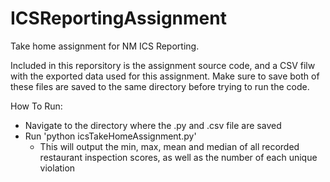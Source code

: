 # ICSReportingAssignment
Take home assignment for NM ICS Reporting.

Included in this reporsitory is the assignment source code, and a CSV filw with the exported data used for this assignment.
Make sure to save both of these files are saved to the same directory before trying to run the code.

How To Run:
- Navigate to the directory where the .py and .csv file are saved
- Run 'python icsTakeHomeAssignment.py'
  - This will output the min, max, mean and median of all recorded restaurant inspection scores, as well as the number of each unique violation
